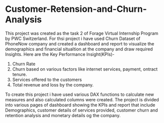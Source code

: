 # Customer-Retension-and-Churn-Analysis
This project was created as the task 2 of Forage Virtual Internship Program by PWC Switzerland. For thsi project i have used Churn Dataset of PhoneNow company and created a dashboard and report to visualize the demographics and financial situaltion at the company and draw required Insights.
Here are the Key Performance Insight(KPIs)-
1. Churn Rate 
2. Churn based on various factors like internet services, payment, ontract tenure.
3. Services offered to the customers 
4. Total revenue and loss by the company.

To create this project i have used various DAX functions to calculate new measures and also calculated columns were created. The project is divided into various pages of dashboard showing the KPIs and report that include Demographics, customer details of services provided, customer churn and retention analysis and monetary details og the company.

